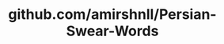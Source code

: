 ---
layout: post
title: github.com/amirshnll/Persian-Swear-Words
categories: link
tags: [انگلیسی, گیت‌هاب, برنامه‌نویسی]
---